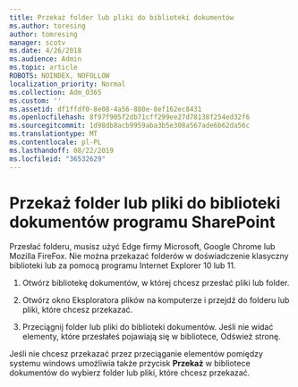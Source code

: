 ```yaml
---
title: Przekaż folder lub pliki do biblioteki dokumentów
ms.author: toresing
author: tomresing
manager: scotv
ms.date: 4/26/2018
ms.audience: Admin
ms.topic: article
ROBOTS: NOINDEX, NOFOLLOW
localization_priority: Normal
ms.collection: Adm_O365
ms.custom: ''
ms.assetid: df1ffdf0-8e08-4a56-880e-8ef162ec8431
ms.openlocfilehash: 8f97f905f2db71cff299ee27d78138f254ed32f6
ms.sourcegitcommit: 1d98db8acb9959aba3b5e308a567ade6b62da56c
ms.translationtype: MT
ms.contentlocale: pl-PL
ms.lasthandoff: 08/22/2019
ms.locfileid: "36532629"
---
```

# <a name="upload-a-folder-or-files-to-a-sharepoint-document-library"></a>Przekaż folder lub pliki do biblioteki dokumentów programu SharePoint

Przesłać folderu, musisz użyć Edge firmy Microsoft, Google Chrome lub Mozilla FireFox. Nie można przekazać folderów w doświadczenie klasyczny biblioteki lub za pomocą programu Internet Explorer 10 lub 11.
  
1. Otwórz bibliotekę dokumentów, w której chcesz przesłać pliki lub folder.
    
2. Otwórz okno Eksploratora plików na komputerze i przejdź do folderu lub pliki, które chcesz przekazać.
    
3. Przeciągnij folder lub pliki do biblioteki dokumentów. Jeśli nie widać elementy, które przesłałeś pojawiają się w bibliotece, Odśwież stronę. 
    
Jeśli nie chcesz przekazać przez przeciąganie elementów pomiędzy systemu windows umożliwia także przycisk **Przekaż** w bibliotece dokumentów do wybierz folder lub pliki, które chcesz przekazać. 
  

